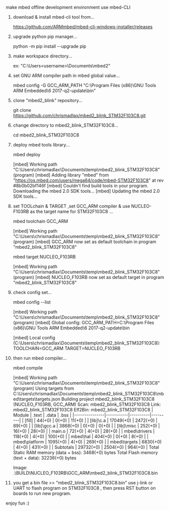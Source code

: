 make mbed offline development environment use mbed-CLI

1. download & install mbed-cli tool from...

	https://github.com/ARMmbed/mbed-cli-windows-installer/releases

2. upgrade python pip manager...

	python -m pip install --upgrade pip

3. make workspace directory...

	ex: "C:\Users\<username>\Documents\mbed2"

4. set GNU ARM compiler path in mbed global value...

	mbed config -G GCC_ARM_PATH "C:\Program Files (x86)\GNU Tools ARM Embedded\6 2017-q2-update\bin"
	
5. clone "mbed2_blink" repository...

	git clone https://github.com/chrismadlax/mbed2_blink_STM32F103C8.git

6. change directory to mbed2_blink_STM32F103C8...

	cd mbed2_blink_STM32F103C8
	
7. deploy mbed tools library...
	
	mbed deploy

	[mbed] Working path "C:\Users\chrismadlax\Documents\temp\mbed2_blink_STM32F103C8" (program)
	[mbed] Adding library "mbed" from "https://os.mbed.com/users/mega64/code/mbed-STM32F103C8" at rev #8b0b02bf146f
	[mbed] Couldn't find build tools in your program. Downloading the mbed 2.0 SDK tools...
	[mbed] Updating the mbed 2.0 SDK tools...

8. set TOOLchain & TARGET ,set GCC_ARM compiler & use NUCLEO-F103RB as the target name for STM32F103C8 ...

	mbed toolchain GCC_ARM

	[mbed] Working path "C:\Users\chrismadlax\Documents\temp\mbed2_blink_STM32F103C8" (program)
	[mbed] GCC_ARM now set as default toolchain in program "mbed2_blink_STM32F103C8"
	
	mbed target NUCLEO_F103RB

	[mbed] Working path "C:\Users\chrismadlax\Documents\temp\mbed2_blink_STM32F103C8" (program)
	[mbed] NUCLEO_F103RB now set as default target in program "mbed2_blink_STM32F103C8"

9. check config set...

	mbed config --list

	[mbed] Working path "C:\Users\chrismadlax\Documents\temp\mbed2_blink_STM32F103C8" (program)
	[mbed] Global config:
	GCC_ARM_PATH=C:\Program Files (x86)\GNU Tools ARM Embedded\6 2017-q2-update\bin
	
	[mbed] Local config (C:\Users\chrismadlax\Documents\temp\mbed2_blink_STM32F103C8):
	TOOLCHAIN=GCC_ARM
	TARGET=NUCLEO_F103RB

10. then run mbed compiler...

	mbed compile

	[mbed] Working path "C:\Users\chrismadlax\Documents\temp\mbed2_blink_STM32F103C8" (program)
	Using targets from C:\Users\chrismadlax\Documents\temp\mbed2_blink_STM32F103C8\mbed\targets\targets.json
	Building project mbed2_blink_STM32F103C8 (NUCLEO_F103RB, GCC_ARM)
	Scan: mbed2_blink_STM32F103C8
	Link: mbed2_blink_STM32F103C8
	Elf2Bin: mbed2_blink_STM32F103C8
	| Module        |     .text |    .data |    .bss |
	|---------------|-----------|----------|---------|
	| [fill]        |    44(+0) |    0(+0) |  11(+0) |
	| [lib]\c.a     | 17049(+0) | 2472(+0) |  89(+0) |
	| [lib]\gcc.a   |  3868(+0) |    0(+0) |   0(+0) |
	| [lib]\misc    |   252(+0) |   16(+0) |  28(+0) |
	| main.o        |    72(+0) |    4(+0) |  28(+0) |
	| mbed\drivers  |   118(+0) |    4(+0) | 100(+0) |
	| mbed\hal      |   404(+0) |    0(+0) |   8(+0) |
	| mbed\platform |  1095(+0) |    4(+0) | 269(+0) |
	| mbed\targets  |  6830(+0) |    4(+0) | 431(+0) |
	| Subtotals     | 29732(+0) | 2504(+0) | 964(+0) |
	Total Static RAM memory (data + bss): 3468(+0) bytes
	Total Flash memory (text + data): 32236(+0) bytes
	
	Image: .\BUILD\NUCLEO_F103RB\GCC_ARM\mbed2_blink_STM32F103C8.bin

11. you get a bin file >> "mbed2_blink_STM32F103C8.bin"
    use j-link or UART to flash program on STM32F103C8 , then press RST button on boards to run new program.
	
enjoy fun :)